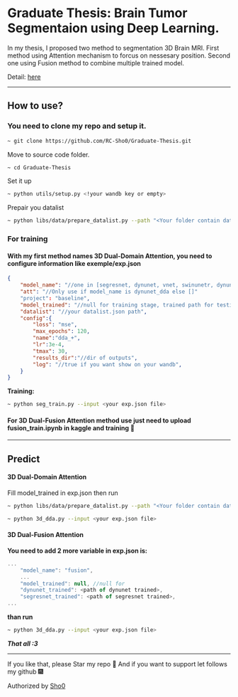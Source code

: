 # Graduate Thesis: Brain Tumor Segmentaion using Deep Learning.
In my thesis, I proposed two method to segmentation 3D Brain MRI.
First method using Attention mechanism to forcus on nessesary position.
Second one using Fusion method to combine multiple trained model.

Detail: [here](https://www.sowwn.dev/bachelorthesis)

____
## How to use?
### You need to clone my repo and setup it.

```bash
~ git clone https://github.com/RC-Sho0/Graduate-Thesis.git
```
Move to source code folder.

```bash
~ cd Graduate-Thesis
```
Set it up
```bash
~ python utils/setup.py <!your wandb key or empty>
```

Prepair you datalist
```bash
~ python libs/data/prepare_datalist.py --path "<Your folder contain dataset>" --output "/{path of file}/datalist.json" --stage "train" --split 'true'
```

### For training
#### With my first method names 3D Dual-Domain Attention, you need to configure information like **exemple/exp.json**
```json
{
    "model_name": "//one in [segresnet, dynunet, vnet, swinunetr, dynunet_dda]",
    "att": "//Only use if model_name is dynunet_dda else []" 
    "project": "baseline",
    "model_trained": "//null for training stage, trained path for testing stage",
    "datalist": "//your datalist.json path",
    "config":{
        "loss": "mse",
        "max_epochs": 120,
        "name":"dda_+",
        "lr":3e-4,
        "tmax": 30,
        "results_dir":"//dir of outputs",
        "log": "//true if you want show on your wandb",
    }
}   
```
**Training:**
```bash
~ python seg_train.py --input <your exp.json file>
```


#### For 3D Dual-Fusion Attention method use just need to upload fusion_train.ipynb in kaggle and training 🤣
----
## Predict
#### 3D Dual-Domain Attention
Fill model_trained in exp.json then run
```bash
~ python libs/data/prepare_datalist.py --path "<Your folder contain dataset>" --output "/{path of file}/datalist.json" --stage "test" 

~ python 3d_dda.py --input <your exp.json file>
```
#### 3D Dual-Fusion Attention
**You need to add 2 more variable in exp.json is:**
```js
...
    "model_name": "fusion", 
    ...
    "model_trained": null, //null for
    "dynunet_trained": <path of dynunet trained>,
    "segresnet_trained": <path of segresnet trained>,
...
```
**than run**
```zsh
~ python 3d_dda.py --input <your exp.json file>
```

***That all :3***

------
If you like that, please Star my repo 🌟 And if you want to support let follows my github 🎆

Authorized by [Sho0](https://www.sowwn.dev/about)


